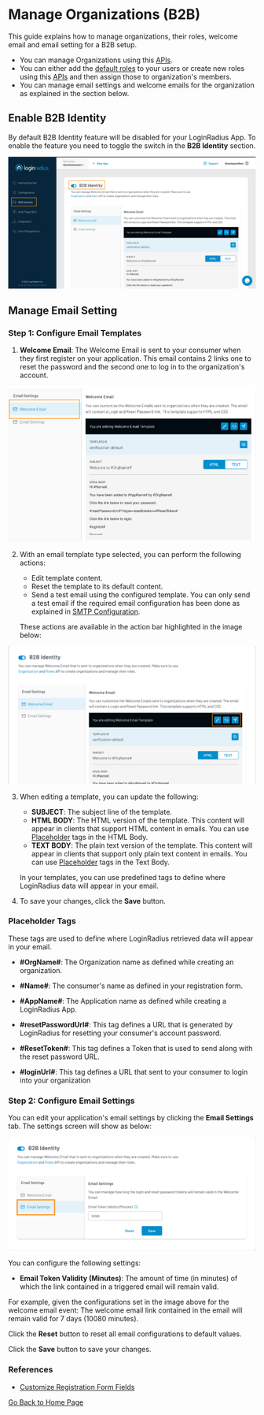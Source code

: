 # Manage Organizations (B2B)

This guide explains how to manage organizations, their roles, welcome email and email setting for a B2B setup.
- You can manage Organizations using this <a href="https://www.loginradius.com/docs/developer/references/api/b2b-identity" target="_blank">APIs</a>.
- You can either add the <a href="https://www.loginradius.com/docs/developer/references/api/b2b-identity/#addupdate-roles" target="_blank">default roles</a> to your users or create new roles using this <a href="https://www.loginradius.com/docs/developer/references/api/roles-management/" target="_blank">APIs</a> and then assign those to organization's members.
- You can manage email settings and welcome emails for the organization as explained in the section below.

## Enable B2B Identity

By default B2B Identity feature will be disabled for your LoginRadius App. To enable the feature you need to toggle the switch in the **B2B Identity** section.

![alt_text](images/enable-feature.png "image_tooltip")

## Manage Email Setting

### Step 1: Configure Email Templates

1. **Welcome Email**: The Welcome Email is sent to your consumer when they first register on your application. This email contains 2 links one to reset the password and the second one to log in to the organization's account.

![alt_text](images/welcome-email.png "image_tooltip")

2. With an email template type selected, you can perform the following actions:

   * Edit template content.
   * Reset the template to its default content.
   * Send a test email using the configured template. You can only send a test email if the required email configuration has been done as explained in <a href="https://www.loginradius.com/docs/developer/guide/setup-your-smtp-provider" target="_blank">SMTP Configuration</a>.

   These actions are available in the action bar highlighted in the image below:


![alt_text](images/template-actions.png "image_tooltip")

3. When editing a template, you can update the following:

   * **SUBJECT**: The subject line of the template.
   * **HTML BODY**: The HTML version of the template. This content will appear in clients that support HTML content in emails. You can use [Placeholder](#placeholder-tags) tags in the HTML Body.
   * **TEXT BODY**: The plain text version of the template. This content will appear in clients that support only plain text content in emails. You can use [Placeholder](#placeholder-tags) tags in the Text Body.

   In your templates, you can use predefined tags to define where LoginRadius data will appear in your email. 

4. To save your changes, click the **Save** button.

### Placeholder Tags

These tags are used to define where LoginRadius retrieved data will appear in your email.

* **#OrgName#**: The Organization name as defined while creating an organization.

* **#Name#**: The consumer's name as defined in your registration form.

* **#AppName#**: The Application name as defined while creating a LoginRadius App.

* **#resetPasswordUrl#**: This tag defines a URL that is generated by LoginRadius for resetting your consumer's account password.

* **#ResetToken#**: This tag defines a Token that is used to send along with the reset password URL.

* **#loginUrl#**: This tag defines a URL that sent to your consumer to login into your organization

### Step 2: Configure Email Settings

You can edit your application's email settings by clicking the **Email Settings** tab. The settings screen will show as below:

![alt_text](images/email-settings.png "image_tooltip")

You can configure the following settings:

  * **Email Token Validity (Minutes)**: The amount of time (in minutes) of which the link contained in a triggered email will remain valid.

For example, given the configurations set in the image above for the welcome email event: The welcome email link contained in the email will remain valid for 7 days (10080 minutes).

Click the **Reset** button to reset all email configurations to default values. 

Click the **Save** button to save your changes.


### References

* <a href="https://www.loginradius.com/docs/developer/guide/custom-registration" target="_blank">Customize Registration Form Fields</a>


[Go Back to Home Page](/)
